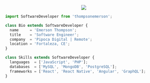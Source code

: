 <p align="center">
  <img src="![bow_river_alberta_canada_mountains_rocks_winter_trees_90856_1920x1080](https://user-images.githubusercontent.com/59981106/129649424-7d3bdec7-35c1-4bff-a99b-310edd1551aa.jpg)" />
</p>

```js
import SoftwareDeveloper from 'thompsonemerson';

class Bio extends SoftwareDeveloper {
  name     = 'Emerson Thompson';
  title    = 'Software Engineer';
  company  = 'Pipoca Digital | Remote';
  location = 'Fortaleza, CE';
}

class Skills extends SoftwareDeveloper {
  languages  = ['JavaScript', 'PHP'];
  databases  = ['MySQL', 'MongoDB', 'PostgreSQL'];
  frameworks = ['React', 'React Native', 'Angular', 'GraphQL'];
}
```
